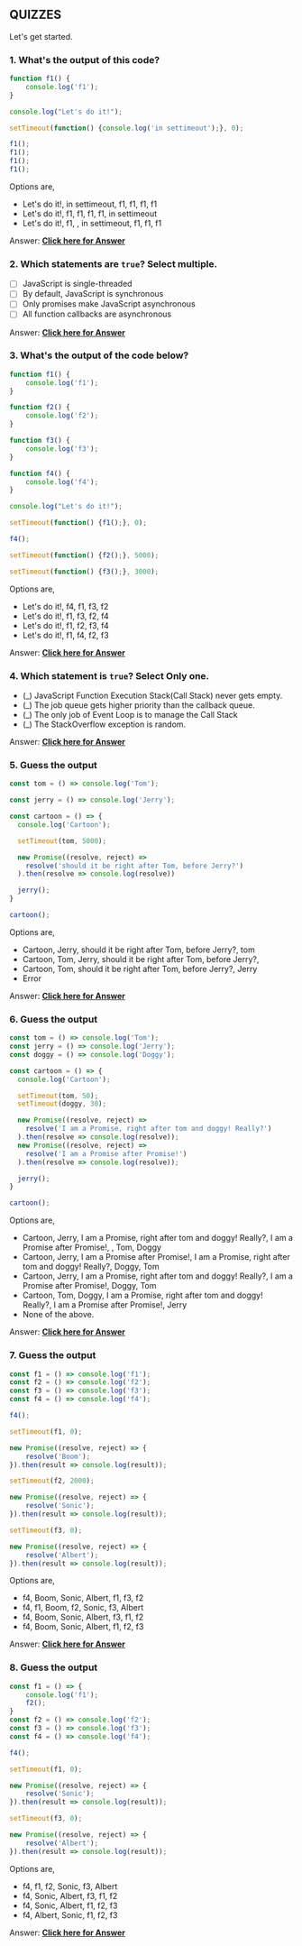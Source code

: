 
## QUIZZES
Let's get started.

### 1. What's the output of this code?

```js
function f1() {
    console.log('f1');
}

console.log("Let's do it!");

setTimeout(function() {console.log('in settimeout');}, 0);

f1();
f1();
f1();
f1();
```
Options are,
- Let's do it!, in settimeout, f1, f1, f1, f1
- Let's do it!, f1, f1, f1, f1, in settimeout
- Let's do it!, f1, , in settimeout, f1, f1, f1

Answer: **[Click here for Answer](https://github.com/atapas/promise-interview-ready/blob/main/src/tasks/answers.md#1-whats-the-output-of-this-code)**

### 2. Which statements are `true`? Select multiple.
- [ ] JavaScript is single-threaded
- [ ] By default, JavaScript is synchronous
- [ ] Only promises make JavaScript asynchronous
- [ ] All function callbacks are asynchronous

Answer: **[Click here for Answer](https://github.com/atapas/promise-interview-ready/blob/main/src/tasks/answers.md#2-which-statements-are-true-select-multiple)**
 
### 3. What's the output of the code below?

```js
function f1() {
    console.log('f1');
}

function f2() {
    console.log('f2');
}

function f3() {
    console.log('f3');
}

function f4() {
    console.log('f4');
}

console.log("Let's do it!");

setTimeout(function() {f1();}, 0);

f4();

setTimeout(function() {f2();}, 5000);

setTimeout(function() {f3();}, 3000);
```
Options are,
- Let's do it!, f4, f1, f3, f2
- Let's do it!, f1, f3, f2, f4
- Let's do it!, f1, f2, f3, f4
- Let's do it!, f1, f4, f2, f3

Answer: **[Click here for Answer](https://github.com/atapas/promise-interview-ready/blob/main/src/tasks/answers.md#3-whats-the-output-of-the-code-below)**


### 4. Which statement is `true`? Select Only one.
- (_) JavaScript Function Execution Stack(Call Stack) never gets empty.
- (_) The job queue gets higher priority than the callback queue.
- (_) The only job of Event Loop is to manage the Call Stack
- (_) The StackOverflow exception is random.

Answer: **[Click here for Answer](https://github.com/atapas/promise-interview-ready/blob/main/src/tasks/answers.md#4-which-statement-is-true-select-only-one)**

### 5. Guess the output

```js
const tom = () => console.log('Tom');

const jerry = () => console.log('Jerry');

const cartoon = () => {
  console.log('Cartoon');

  setTimeout(tom, 5000);

  new Promise((resolve, reject) =>
    resolve('should it be right after Tom, before Jerry?')
  ).then(resolve => console.log(resolve))

  jerry();
}

cartoon();
```
Options are,
- Cartoon, Jerry, should it be right after Tom, before Jerry?, tom
- Cartoon, Tom, Jerry, should it be right after Tom, before Jerry?,
- Cartoon, Tom, should it be right after Tom, before Jerry?, Jerry
- Error

Answer: **[Click here for Answer](https://github.com/atapas/promise-interview-ready/blob/main/src/tasks/answers.md#5-guess-the-output)**

### 6. Guess the output

```js
const tom = () => console.log('Tom');
const jerry = () => console.log('Jerry');
const doggy = () => console.log('Doggy');

const cartoon = () => {
  console.log('Cartoon');

  setTimeout(tom, 50);
  setTimeout(doggy, 30);

  new Promise((resolve, reject) =>
    resolve('I am a Promise, right after tom and doggy! Really?')
  ).then(resolve => console.log(resolve));
  new Promise((resolve, reject) =>
    resolve('I am a Promise after Promise!')
  ).then(resolve => console.log(resolve));

  jerry();
}

cartoon();
```
Options are,
- Cartoon, Jerry, I am a Promise, right after tom and doggy! Really?, I am a Promise after Promise!, , Tom, Doggy
- Cartoon, Jerry, I am a Promise after Promise!, I am a Promise, right after tom and doggy! Really?, Doggy, Tom
- Cartoon, Jerry, I am a Promise, right after tom and doggy! Really?, I am a Promise after Promise!, Doggy, Tom
- Cartoon, Tom, Doggy, I am a Promise, right after tom and doggy! Really?, I am a Promise after Promise!, Jerry
- None of the above.

Answer: **[Click here for Answer](https://github.com/atapas/promise-interview-ready/blob/main/src/tasks/answers.md#6-guess-the-output)**


### 7. Guess the output

```js
const f1 = () => console.log('f1');
const f2 = () => console.log('f2');
const f3 = () => console.log('f3');
const f4 = () => console.log('f4');

f4();

setTimeout(f1, 0);

new Promise((resolve, reject) => {
    resolve('Boom');
}).then(result => console.log(result));

setTimeout(f2, 2000);

new Promise((resolve, reject) => {
    resolve('Sonic');
}).then(result => console.log(result));

setTimeout(f3, 0);

new Promise((resolve, reject) => {
    resolve('Albert');
}).then(result => console.log(result));
```
Options are,
- f4, Boom, Sonic, Albert, f1, f3, f2
- f4, f1, Boom, f2, Sonic, f3, Albert
- f4, Boom, Sonic, Albert, f3, f1, f2
- f4, Boom, Sonic, Albert, f1, f2, f3

Answer: **[Click here for Answer](https://github.com/atapas/promise-interview-ready/blob/main/src/tasks/answers.md#7-guess-the-output)**


### 8. Guess the output

```js
const f1 = () => {
    console.log('f1');
    f2();
}
const f2 = () => console.log('f2');
const f3 = () => console.log('f3');
const f4 = () => console.log('f4');

f4();

setTimeout(f1, 0);

new Promise((resolve, reject) => {
    resolve('Sonic');
}).then(result => console.log(result));

setTimeout(f3, 0);

new Promise((resolve, reject) => {
    resolve('Albert');
}).then(result => console.log(result));
```
Options are,
- f4, f1, f2, Sonic, f3, Albert
- f4, Sonic, Albert, f3, f1, f2
- f4, Sonic, Albert, f1, f2, f3
- f4, Albert, Sonic, f1, f2, f3

Answer: **[Click here for Answer](https://github.com/atapas/promise-interview-ready/blob/main/src/tasks/answers.md#8-guess-the-output)**
